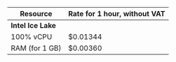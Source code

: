 Resource | Rate for 1 hour, without VAT
--- | ---
**Intel Ice Lake** |
100% vCPU | $0.01344 
RAM (for 1 GB) | $0.00360